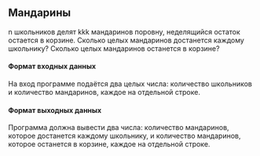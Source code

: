 ## Мандарины

n школьников делят kkk мандаринов поровну, неделящийся остаток остается в корзине. Сколько целых мандаринов достанется каждому школьнику? Сколько целых мандаринов останется в корзине?

#### Формат входных данных
На вход программе подаётся два целых числа: количество школьников и количество мандаринов, каждое на отдельной строке.

#### Формат выходных данных
Программа должна вывести два числа: количество мандаринов, которое достанется каждому школьнику, и количество мандаринов, которое останется в корзине, каждое на отдельной строке.